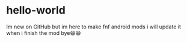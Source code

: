 # hello-world
Im new on GitHub but im here to make fnf android mods i will update it when i finish the mod bye😄😄

